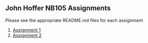 ## John Hoffer NB105 Assignments

Please see the appropriate README.md files for each assignment

1. [Assignment 1](N105B_P1/README.md)
2. [Assignment 2](N105B_P2/README.md)